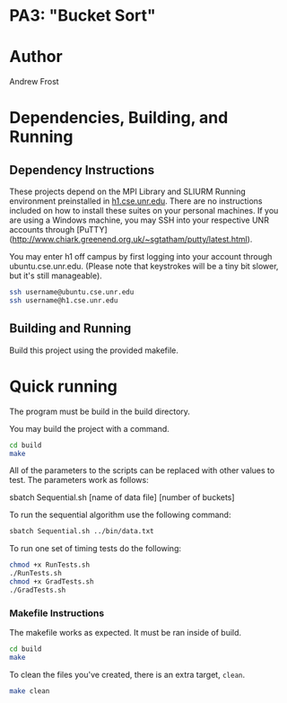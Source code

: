 # PA3: "Bucket Sort"

# Author 
Andrew Frost

# Dependencies, Building, and Running

## Dependency Instructions
These projects depend on the MPI Library and SLIURM Running environment preinstalled in [h1.cse.unr.edu](h1.cse.unr.edu).  There are no instructions included on how to install these suites on your personal machines.
If you are using a Windows machine, you may SSH into your respective UNR accounts through [PuTTY] (http://www.chiark.greenend.org.uk/~sgtatham/putty/latest.html).

You may enter h1 off campus by first logging into your account through ubuntu.cse.unr.edu.  (Please note that keystrokes will be a tiny bit slower, but it's still manageable).
```bash
ssh username@ubuntu.cse.unr.edu
ssh username@h1.cse.unr.edu
```

## Building and Running
Build this project using the provided makefile.

# Quick running

The program must be build in the build directory.

You may build the project with a command.
```bash
cd build
make
```

All of the parameters to the scripts can be replaced with other values to test.
The parameters work as follows:

sbatch Sequential.sh [name of data file] [number of buckets]

To run the sequential algorithm use the following command:
```bash
sbatch Sequential.sh ../bin/data.txt
```

To run one set of timing tests do the following:
```bash
chmod +x RunTests.sh
./RunTests.sh
chmod +x GradTests.sh
./GradTests.sh
```

### Makefile Instructions
The makefile works as expected. It must be ran inside of build.

```bash
cd build
make
```

To clean the files you've created, there is an extra target, `clean`.
```bash
make clean
```
